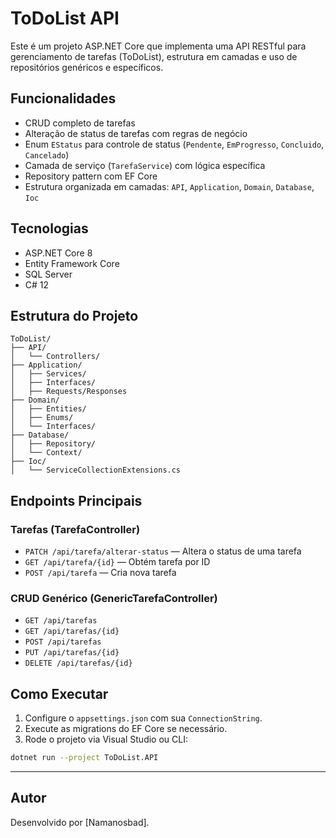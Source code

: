 
# ToDoList API

Este é um projeto ASP.NET Core que implementa uma API RESTful para gerenciamento de tarefas (ToDoList), estrutura em camadas e uso de repositórios genéricos e específicos.

## Funcionalidades

- CRUD completo de tarefas
- Alteração de status de tarefas com regras de negócio
- Enum `EStatus` para controle de status (`Pendente`, `EmProgresso`, `Concluido`, `Cancelado`)
- Camada de serviço (`TarefaService`) com lógica específica
- Repository pattern com EF Core
- Estrutura organizada em camadas: `API`, `Application`, `Domain`, `Database`, `Ioc`

## Tecnologias

- ASP.NET Core 8
- Entity Framework Core
- SQL Server
- C# 12

## Estrutura do Projeto

```
ToDoList/
├── API/
│   └── Controllers/
├── Application/
│   ├── Services/
│   ├── Interfaces/
│   ├── Requests/Responses
├── Domain/
│   ├── Entities/
│   ├── Enums/
│   └── Interfaces/
├── Database/
│   ├── Repository/
│   └── Context/
├── Ioc/
│   └── ServiceCollectionExtensions.cs
```

## Endpoints Principais

### Tarefas (TarefaController)

- `PATCH /api/tarefa/alterar-status` — Altera o status de uma tarefa
- `GET /api/tarefa/{id}` — Obtém tarefa por ID
- `POST /api/tarefa` — Cria nova tarefa

### CRUD Genérico (GenericTarefaController)

- `GET /api/tarefas`
- `GET /api/tarefas/{id}`
- `POST /api/tarefas`
- `PUT /api/tarefas/{id}`
- `DELETE /api/tarefas/{id}`

## Como Executar

1. Configure o `appsettings.json` com sua `ConnectionString`.
2. Execute as migrations do EF Core se necessário.
3. Rode o projeto via Visual Studio ou CLI:

```bash
dotnet run --project ToDoList.API
```

---

## Autor

Desenvolvido por [Namanosbad].

